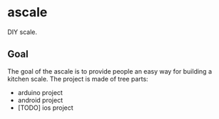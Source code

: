 # ascale

DIY scale.

## Goal

The goal of the ascale is to provide people an easy way for building a kitchen scale. The project is made of tree parts:

- arduino project
- android project
- [TODO] ios project
